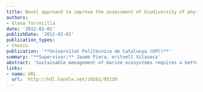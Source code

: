```yaml
---
title: Novel approach to improve the assessment of biodiversity of phytoplankton communities based on hyperspectral data analysis
authors: 
- Elena Torrecilla
date: '2012-01-01'
publishDate: '2012-01-01'
publication_types:
- thesis
publication: '**Universitat Politècnica de Catalunya (UPC)**'
summary: '**Supervisor:** Jaume Piera, eritxell Vilaseca'
abstract: 'Sustainable management of marine ecosystems requires a better knowledge about the space-time distribution and dynamics of ecological parameters such as phytoplankton communities, including critical bloom-forming algal groups. Better understanding of phytoplankton biodiversity and dynamics is essential in evaluating the role of each algal group in the global marine ecosystem and biogeochemical cycles. In attempting to address this question, in situ and remotely-sensed spectrometric optical observations have demonstrated to provide previously unavailable information regarding several optically active constituents in seawater at local and global scales, in particular, regarding phytoplankton community structure. In this sense, the advent of high spectral resolution (hyperspectral) optical sensors have raised new expectations about the possibilities of discriminating phytoplankton community composition in the ocean, beyond the estimation of only the primary pigment in phytoplankton, chlorophyll-a, a proxy for the phytoplankton biomass and primary production since it is common to all taxonomic groups. This PhD thesis has been carried out with the aim of improving our ability to extract information regarding phytoplankton community structure in the ocean by developing and evaluating a novel approach based on hyperspectral data analysis. In particular, a dissimilarity-based cluster technique, which accounts for complete spectral behaviour of hyperspectral data of each seawater sample, has been applied in combination with derivative spectroscopy, which exploits the spectral shape features of each analyzed spectrum. As a novelty, a validating tool has been proposed and proven useful to illustrate the effectiveness of the optical-based classication for discriminating different phytoplankton assemblages. This novel validation approach is based on the pigment composition analyzed in conjunction with concurrently obtained optical data, information which has been commonly used by the scientic community as a proxy for the phytoplankton composition. The feasibility of this methodology has initially been demonstrated using a simulation-based approach, i. e. using a radiative transfer modeling framework for open ocean and shallow coastal environments. In addition, different real open ocean environments corresponding to several stations in the eastern Atlantic Ocean have successfully been classied by applying the cluster analysis to different hyperspectral data sets including absorption and remote-sensing reectance spectra and their second derivative spectra. This classication has served to identify a potential application of the proposed methodology: the establishment of different bio-optical provinces from the analysis of hyperspectral oceanographic observations, leading to examination of its biogeographical relevance by comparison to ecological provinces previously proposed in the literature. This thesis concludes by conrming the main hypothesis that discrimination of phytoplankton community structure and dynamics in the ocean can be enhanced while using hyperspectral oceanographic observations. It is noteworthy that the proposed approach is generally applicable to different data sets, besides in-situ pigment or optical data data also to remotely-sensed, biogeochemical or hydrographic data sets'
links:
- name: URL
  url:  http://hdl.handle.net/10261/95230
---
```

